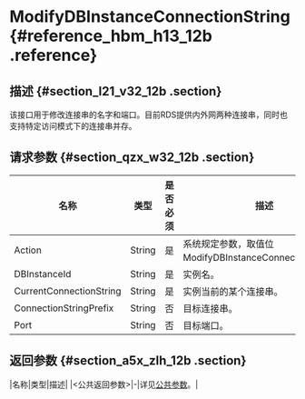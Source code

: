 # ModifyDBInstanceConnectionString {#reference_hbm_h13_12b .reference}

## 描述 {#section_l21_v32_12b .section}

该接口用于修改连接串的名字和端口。目前RDS提供内外网两种连接串，同时也支持特定访问模式下的连接串并存。

## 请求参数 {#section_qzx_w32_12b .section}

|名称|类型|是否必须|描述|
|--|--|----|--|
|Action|String|是|系统规定参数，取值位ModifyDBInstanceConnectionString。|
|DBInstanceId|String|是|实例名。|
|CurrentConnectionString|String|是|实例当前的某个连接串。|
|ConnectionStringPrefix|String|否|目标连接串。|
|Port|String|否|目标端口。|

## 返回参数 {#section_a5x_zlh_12b .section}

|名称|类型|描述|
|<公共返回参数\>|-|详见[公共参数](cn.zh-CN/API参考/使用API/公共参数.md#)。|


